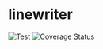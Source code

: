 # linewriter

![Test](https://github.com/mah0x211/go-linewriter/workflows/Test/badge.svg)
[![Coverage Status](https://coveralls.io/repos/github/mah0x211/go-linewriter/badge.svg?branch=master)](https://coveralls.io/github/mah0x211/go-linewriter?branch=master)
